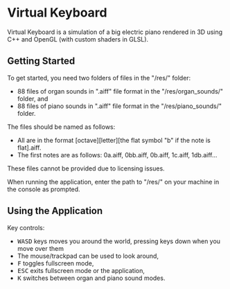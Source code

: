 # Virtual Keyboard
Virtual Keyboard is a simulation of a big electric piano rendered in 3D using C++ and OpenGL (with custom shaders in GLSL).

## Getting Started
To get started, you need two folders of files in the "/res/" folder:

- 88 files of organ sounds in ".aiff" file format in the "/res/organ_sounds/" folder, and
- 88 files of piano sounds in ".aiff" file format in the "/res/piano_sounds/" folder.

The files should be named as follows:

- All are in the format [octave][letter][the flat symbol "b" if the note is flat].aiff.
- The first notes are as follows: 0a.aiff, 0bb.aiff, 0b.aiff, 1c.aiff, 1db.aiff...

These files cannot be provided due to licensing issues.

When running the application, enter the path to "/res/" on your machine in the console as prompted.

## Using the Application
Key controls:

- <kbd>W</kbd><kbd>A</kbd><kbd>S</kbd><kbd>D</kbd> keys moves you around the world, pressing keys down when you move over them
- The mouse/trackpad can be used to look around,
- <kbd>F</kbd> toggles fullscreen mode,
- <kbd>ESC</kbd> exits fullscreen mode or the application,
- <kbd>K</kbd> switches between organ and piano sound modes.
